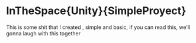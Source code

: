 # InTheSpace{Unity}{SimpleProyect}
This is some shit that I created , simple and basic, if you can read this, we'll gonna laugh with this together
